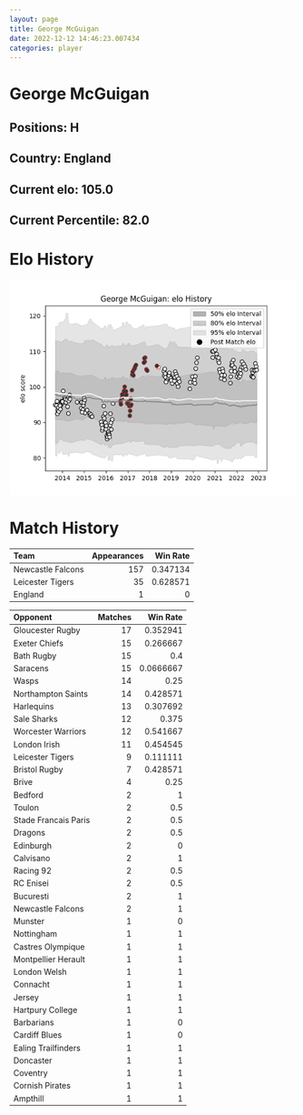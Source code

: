 ```yaml
---  
layout: page  
title: George McGuigan  
date: 2022-12-12 14:46:23.007434  
categories: player  
---
```

# George McGuigan

## Positions: H

## Country: England

## Current elo: 105.0

## Current Percentile: 82.0

# Elo History


![elo history](history_GeorgeMcGuigan.png)
# Match History


| Team              |   Appearances |   Win Rate |
|:------------------|--------------:|-----------:|
| Newcastle Falcons |           157 |   0.347134 |
| Leicester Tigers  |            35 |   0.628571 |
| England           |             1 |   0        |

| Opponent             |   Matches |   Win Rate |
|:---------------------|----------:|-----------:|
| Gloucester Rugby     |        17 |  0.352941  |
| Exeter Chiefs        |        15 |  0.266667  |
| Bath Rugby           |        15 |  0.4       |
| Saracens             |        15 |  0.0666667 |
| Wasps                |        14 |  0.25      |
| Northampton Saints   |        14 |  0.428571  |
| Harlequins           |        13 |  0.307692  |
| Sale Sharks          |        12 |  0.375     |
| Worcester Warriors   |        12 |  0.541667  |
| London Irish         |        11 |  0.454545  |
| Leicester Tigers     |         9 |  0.111111  |
| Bristol Rugby        |         7 |  0.428571  |
| Brive                |         4 |  0.25      |
| Bedford              |         2 |  1         |
| Toulon               |         2 |  0.5       |
| Stade Francais Paris |         2 |  0.5       |
| Dragons              |         2 |  0.5       |
| Edinburgh            |         2 |  0         |
| Calvisano            |         2 |  1         |
| Racing 92            |         2 |  0.5       |
| RC Enisei            |         2 |  0.5       |
| Bucuresti            |         2 |  1         |
| Newcastle Falcons    |         2 |  1         |
| Munster              |         1 |  0         |
| Nottingham           |         1 |  1         |
| Castres Olympique    |         1 |  1         |
| Montpellier Herault  |         1 |  1         |
| London Welsh         |         1 |  1         |
| Connacht             |         1 |  1         |
| Jersey               |         1 |  1         |
| Hartpury College     |         1 |  1         |
| Barbarians           |         1 |  0         |
| Cardiff Blues        |         1 |  0         |
| Ealing Trailfinders  |         1 |  1         |
| Doncaster            |         1 |  1         |
| Coventry             |         1 |  1         |
| Cornish Pirates      |         1 |  1         |
| Ampthill             |         1 |  1         |
